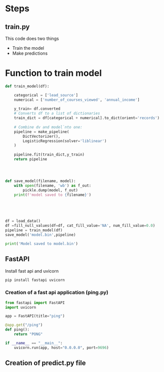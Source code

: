 # Steps

## train.py
This code does two things
* Train the model
* Make predictions


# Function to train model
```python
def train_model(df):

    categorical = ['lead_source']
    numerical = ['number_of_courses_viewed', 'annual_income']
    
    y_train= df.converted
    # Converts df to a list of dictionaries
    train_dict = df[categorical + numerical].to_dict(orient='records')
    
    # Combine dv and model`nto one: 
    pipeline = make_pipeline(
        DictVectorizer(),
        LogisticRegression(solver='liblinear')
    )
    
    pipeline.fit(train_dict,y_train)
    return pipeline




def save_model(filename, model):
    with open(filename, 'wb') as f_out:
        pickle.dump(model, f_out)
    print(f'model saved to {filename}')


 


df = load_data()
df =fill_null_values(df=df, cat_fill_value='NA', num_fill_value=0.0)
pipeline = train_model(df)
save_model('model.bin',pipeline)

print('Model saved to model.bin')
```

## FastAPI 
Install fast api and uvicorn
```bash
pip install fastapi uvicorn
```

### Creation of a fast api application (ping.py)

```python
from fastapi import FastAPI
import uvicorn

app = FastAPI(title="ping")

@app.get("/ping")
def ping():
    return "PONG"

if __name__ == "__main__":
    uvicorn.run(app, host="0.0.0.0", port=9696)

```

## Creation of predict.py file
